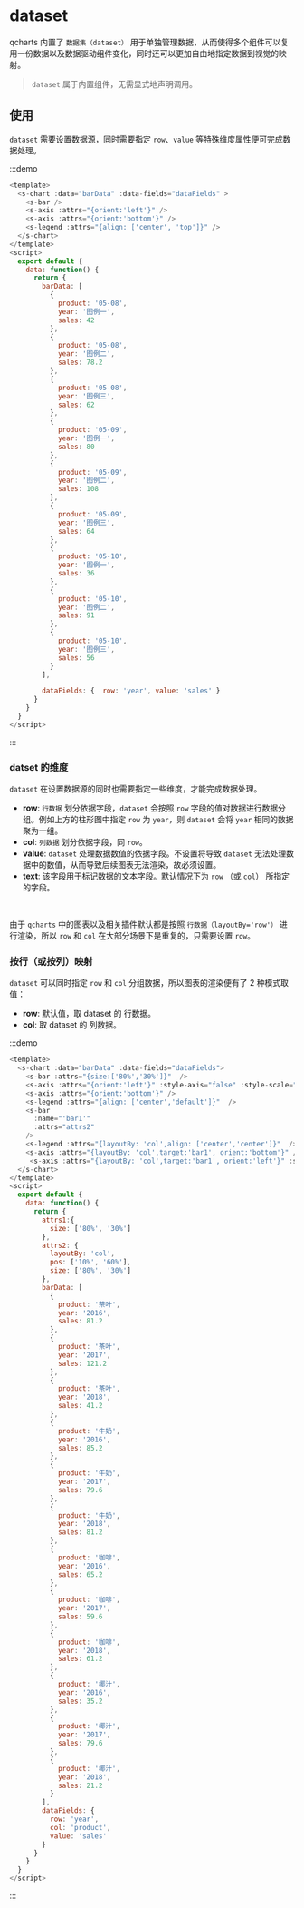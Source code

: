 # dataset

qcharts 内置了 `数据集（dataset）` 用于单独管理数据，从而使得多个组件可以复用一份数据以及数据驱动组件变化，同时还可以更加自由地指定数据到视觉的映射。

> `dataset` 属于内置组件，无需显式地声明调用。

## 使用

`dataset` 需要设置数据源，同时需要指定 `row`、`value` 等特殊维度属性便可完成数据处理。

:::demo

```javascript
<template>
  <s-chart :data="barData" :data-fields="dataFields" >
    <s-bar />
    <s-axis :attrs="{orient:'left'}" />
    <s-axis :attrs="{orient:'bottom'}" />
    <s-legend :attrs="{align: ['center', 'top']}" />
  </s-chart>
</template>
<script>
  export default {
    data: function() {
      return {
        barData: [
          {
            product: '05-08',
            year: '图例一',
            sales: 42
          },
          {
            product: '05-08',
            year: '图例二',
            sales: 78.2
          },
          {
            product: '05-08',
            year: '图例三',
            sales: 62
          },
          {
            product: '05-09',
            year: '图例一',
            sales: 80
          },
          {
            product: '05-09',
            year: '图例二',
            sales: 108
          },
          {
            product: '05-09',
            year: '图例三',
            sales: 64
          },
          {
            product: '05-10',
            year: '图例一',
            sales: 36
          },
          {
            product: '05-10',
            year: '图例二',
            sales: 91
          },
          {
            product: '05-10',
            year: '图例三',
            sales: 56
          }
        ],

        dataFields: {  row: 'year', value: 'sales' }
      }
    }
  }
</script>
```

:::

### datset 的维度

`dataset` 在设置数据源的同时也需要指定一些维度，才能完成数据处理。

- **row**: `行数据` 划分依据字段，`dataset` 会按照 `row` 字段的值对数据进行数据分组。例如上方的柱形图中指定 `row` 为 `year`，则 `dataset` 会将 `year` 相同的数据聚为一组。
- **col**: `列数据` 划分依据字段，同 `row`。
- **value**: `dataset` 处理数据数值的依据字段。不设置将导致 `dataset` 无法处理数据中的数值，从而导致后续图表无法渲染，故必须设置。
- **text**: 该字段用于标记数据的文本字段。默认情况下为 `row` （或 `col`） 所指定的字段。

<br>

由于 `qcharts` 中的图表以及相关插件默认都是按照 `行数据（layoutBy='row'）` 进行渲染，所以 `row` 和 `col` 在大部分场景下是重复的，只需要设置 `row`。

### 按行（或按列）映射

`dataset` 可以同时指定 `row` 和 `col` 分组数据，所以图表的渲染便有了 2 种模式取值：

- **row**: 默认值，取 dataset 的 行数据。
- **col**: 取 dataset 的 列数据。

:::demo

```javascript
<template>
  <s-chart :data="barData" :data-fields="dataFields">
    <s-bar :attrs="{size:['80%','30%']}"  />
    <s-axis :attrs="{orient:'left'}" :style-axis="false" :style-scale="false" />
    <s-axis :attrs="{orient:'bottom'}" />
    <s-legend :attrs="{align: ['center','default']}"  />
    <s-bar
      :name="'bar1'"
      :attrs="attrs2"
    />
    <s-legend :attrs="{layoutBy: 'col',align: ['center','center']}"  />
    <s-axis :attrs="{layoutBy: 'col',target:'bar1', orient:'bottom'}" />
     <s-axis :attrs="{layoutBy: 'col',target:'bar1', orient:'left'}" :style-axis="false" :style-scale="false"/>
  </s-chart>
</template>
<script>
  export default {
    data: function() {
      return {
        attrs1:{
          size: ['80%', '30%']
        },
        attrs2: {
          layoutBy: 'col',
          pos: ['10%', '60%'],
          size: ['80%', '30%']
        },
        barData: [
          {
            product: '茶叶',
            year: '2016',
            sales: 81.2
          },
          {
            product: '茶叶',
            year: '2017',
            sales: 121.2
          },
          {
            product: '茶叶',
            year: '2018',
            sales: 41.2
          },
          {
            product: '牛奶',
            year: '2016',
            sales: 85.2
          },
          {
            product: '牛奶',
            year: '2017',
            sales: 79.6
          },
          {
            product: '牛奶',
            year: '2018',
            sales: 81.2
          },
          {
            product: '咖啡',
            year: '2016',
            sales: 65.2
          },
          {
            product: '咖啡',
            year: '2017',
            sales: 59.6
          },
          {
            product: '咖啡',
            year: '2018',
            sales: 61.2
          },
          {
            product: '椰汁',
            year: '2016',
            sales: 35.2
          },
          {
            product: '椰汁',
            year: '2017',
            sales: 79.6
          },
          {
            product: '椰汁',
            year: '2018',
            sales: 21.2
          }
        ],
        dataFields: {
          row: 'year',
          col: 'product',
          value: 'sales'
        }
      }
    }
  }
</script>

```

:::

